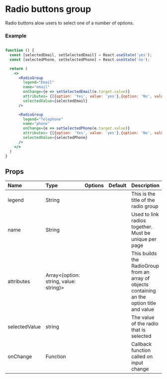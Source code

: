 # Radio buttons group

Radio buttons alow users to select one of a number of options.

### Example

```.jsx

function () {
  const [selectedEmail, setSelectedEmail] = React.useState('yes');
  const [selectedPhone, setSelectedPhone] = React.useState('no');

  return (
    <>
      <RadioGroup
        legend="Email"
        name="email"
        onChange={e => setSelectedEmail(e.target.value)}
        attributes= {[{option: 'Yes', value: 'yes'},{option: 'No', value: 'no'}]}
        selectedValue={selectedEmail}
      />

      <RadioGroup
        legend="Telephone"
        name="phone"
        onChange={e => setSelectedPhone(e.target.value)}
        attributes= {[{option: 'Yes', value: 'yes'},{option: 'No', value: 'no'}]}
        selectedValue={selectedPhone}
      />
    </>
  )
}
```

## Props

| Name          | Type                                   | Options | Default | Description                                                                                  |
| :------------ | :------------------------------------- | :-----: | :------ | :------------------------------------------------------------------------------------------- |
| legend        | String                                 |         |         | This is the title of the radio group                                                         |
| name          | String                                 |         |         | Used to link radios together. Must be unique per page                                        |
| attributes    | Array<{option: string, value: string}> |         |         | This builds the RadioGroup from an array of objects containing an the option title and value |
| selectedValue | string                                 |         |         | The value of the radio that is selected                                                      |
| onChange      | Function                               |         |         | Callback function called on input change                                                     |
